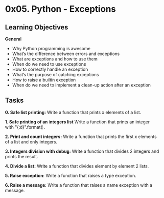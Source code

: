 # 0x05. Python - Exceptions

## Learning Objectives
**General**
* Why Python programming is awesome
* What’s the difference between errors and exceptions
* What are exceptions and how to use them
* When do we need to use exceptions
* How to correctly handle an exception
* What’s the purpose of catching exceptions
* How to raise a builtin exception
* When do we need to implement a clean-up action after an exception

## Tasks
**0. Safe list printing:**
Write a function that prints x elements of a list.

**1. Safe printing of an integers list**
Write a function that prints an integer with "{:d}".format().

**2. Print and count integers:**
Write a function that prints the first x elements of a list and only integers.

**3. Integers division with debug:**
Write a function that divides 2 integers and prints the result.

**4. Divide a list:**
Write a function that divides element by element 2 lists.

**5. Raise exception:**
Write a function that raises a type exception.

**6. Raise a message:**
Write a function that raises a name exception with a message.
